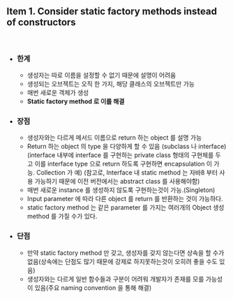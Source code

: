 ## Item 1. Consider static factory methods instead of constructors
<br/>

* ### 한계
  - 생성자는 따로 이름을 설정할 수 없기 때문에 설명이 어려움
  - 생성되는 오브젝트는 오직 한 가지, 해당 클래스의 오브젝트만 가능
  - 매번 새로운 객체가 생성
  - **Static factory method 로 이를 해결**
* ### 장점
  - 생성자와는 다르게 메서드 이름으로 return 하는 object 를 설명 가능
  - Return 하는 object 의 type 을 다양하게 할 수 있음 (subclass 나 interface) (interface 내부에 interface 를 구현하는 private class 형태의 구현체를 두고 이를 interface type 으로 return 하도록 구현하면 encapsulation 이 가능. Collection 가 예) (참고로, Interface 내 static method 는 자바8 부터 사용 가능하기 때문에 이전 버전에서는 abstract class 를 사용해야함)
  - 매번 새로운 instance 를 생성하지 않도록 구현하는것이 가능.(Singleton)
  - Input parameter 에 따라 다른 object 를 return 를 반환하는 것이 가능하다.
  - static factory method 는 같은 parameter 를 가지는 여러개의 Object 생성 method 를 가질 수가 있다.


* ### 단점
  - 만약 static factory method 만 갖고, 생성자를 갖지 않는다면 상속을 할 수가 없음(상속에는 단점도 많기 때문에 강제로 하지못하는것이 오히려 좋을 수도 있음)
  - 생성자와는 다르게 일반 함수들과 구분이 어려워 개발자가 존재를 모를 가능성이 있음(주요 naming convention 을 통해 해결)
